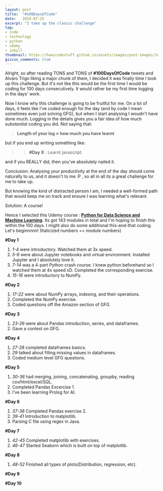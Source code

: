 ```yaml
---
layout: post
title:  "#100DaysOfCode"
date:   2018-07-25
excerpt: "I take up the classic challenge"
tag:
- code 
- technology
- python
- udemy
- jekyll
thumbnail: https://howicodestuff.github.io/assets/images/post-images/100daysofcode/100daysofcode.jpg
giscus_comments: true
---
```



Alright, so after reading TONS and TONS of **#100DaysOfCode** tweets and Alvaro Trigo liking a major chunk of them, I decided it was finally time I took up this challenge. But it's not like this would be the first time I would be coding for 100 days consecutively. It would rather be my first time logging in the days' work.

Now I know why this challenge is going to be fruitful for me. On a lot of days, it feels like I've coded enough for the day (and by code I mean sometimes even just solving GFG), but when I start analysing I woudn't have done much.  Logging in the details gives you a fair idea of how much *substantial* coding you did. Not saying that:

> **Length of your log ∝ how much you have learnt**

but if you end up writing something like:

>>  **#Day X** :  Learnt javascript.

and if you REALLY did, then you've absolutely nailed it.

Conclusion: Analysing your productivity at the end of the day should come naturally to us, and it doesn't to me :P , so all in all its a great challenge for me to take up.

But knowing the kind of distracted person I am, I needed a well-formed path that would keep me on track and ensure I was learning what's relevant.

Solution: A course!

Hence I selected this Udemy course : [**Python for Data Science and Machine Learning**](https://www.udemy.com/python-for-data-science-and-machine-learning-bootcamp/learn/v4/overview). Its got 143 modules in total and I'm hoping to finish this within the 100 days. I might also do some additional this-and-that coding. Let's beginnnnn! (Italicized numbers == module numbers)

**#Day 1**

1.  *1-4* were introductory. Watched them at 3x speed.
2.  *5-6* were about Jupyter notebooks and virtual environment. Installed Jupyter and I absolutely love it.
3.  *7-14* was a 4-part Python crash course. I knew python beforehand so I watched them at 4x speed xD. Completed the corresponding exercise.
4.  *15-16* were introductory to NumPy.

**#Day 2**

1.  *17-22* were about NumPy arrays, indexing, and their operations.
2.  Completed the NumPy exercise.
3.  Coded questions off the Amazon section of GFG.

**#Day 3**

1.  *23-26* were about Pandas introduction, series, and dataframes.
2.  Gave a contest on GFG.

**#Day 4**

1.  *27-28* completed dataframes basics.
2.  *29* talked about filling missing values in dataframes.
3.  Coded medium level GFG questions.

**#Day 5**

1.  *30-36* had merging, joining, concatenating, groupby, reading csv/html/excel/SQL.
2.  Completed Pandas Excercise 1.
3. 	I've been learning Prolog for AI. 

**#Day 6**

1. *37-38* Completed Pandas exercise 2.
2. *39-41* Introduction to matplotlib.
3. Parsing C file using regex in Java.

**#Day 7**

1. *42-45* Completed matplotlib with exercises.
2. *46-47* Started Seaborn which is built on top of matplotlib.

**#Day 8**
1. *48-52* Finished all types of plots(Distribution, regression, etc).

**#Day 9**

**#Day 10**